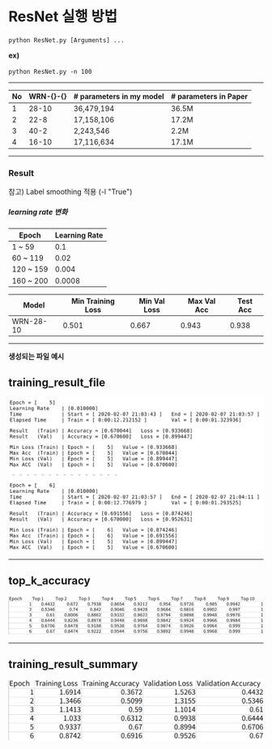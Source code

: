 # ResNet 실행 방법

`python ResNet.py [Arguments] ...`

**ex)** 

`python ResNet.py -n 100`

---

| No | WRN-{}-{} | # parameters in my model | # parameters in Paper |
| --- | --- | --- | --- |
| 1 | 28-10 | 36,479,194 | 36.5M |
| 2 | 22-8 | 17,158,106 | 17.2M |
| 3 | 40-2 | 2,243,546 | 2.2M |
| 4 | 16-10 | 17,116,634 | 17.1M |

---

### Result

참고) Label smoothing 적용 (-l "True")

##### learning rate 변화

| Epoch | Learning Rate |
| --- | --- |
| 1 ~ 59 | 0.1 |
| 60 ~ 119 | 0.02 |
| 120 ~ 159 | 0.004 |
| 160 ~ 200 | 0.0008 |

| Model | Min Training Loss | Min Val Loss | Max Val Acc | Test Acc |
| --- | --- | --- | --- | --- |
| WRN-28-10 | 0.501 | 0.667 | 0.943 | 0.938 |

---

**생성되는 파일 예시**

## **training_result_file**

![](./Pics/training_result.png)

---

## **top_k_accuracy**

![](./Pics/top_k_result.png)

---

## **training_result_summary**

![](./Pics/result_file_summary.png)